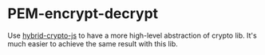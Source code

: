 # PEM-encrypt-decrypt

Use [hybrid-crypto-js](https://github.com/juhoen/hybrid-crypto-js/blob/master/README.md) to have a more high-level abstraction of crypto lib. It's much easier to achieve the same result with this lib.

